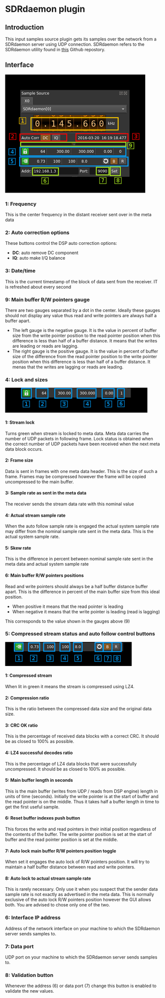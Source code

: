 <h1>SDRdaemon plugin</h1>

<h2>Introduction</h2>

This input samples source plugin gets its samples over tbe network from a SDRdaemon server using UDP connection. SDRdaemon refers to the SDRdaemon utility found in [this](https://github.com/f4exb/sdrdaemon) Github repostory.

<h2>Interface</h2>

![SDR Daemon plugin GUI](/doc/img/SDRdaemon_plugin.png)

<h3>1: Frequency</h3>

This is the center frequency in the distant receiver sent over in the meta data

<h3>2: Auto correction options</h3>

These buttons control the DSP auto correction options:

  - **DC**: auto remove DC component
  - **IQ**: auto make I/Q balance
  
<h3>3: Date/time</h3>

This is the current timestamp of the block of data sent from the receiver. IT is refreshed about every second

<h3>9: Main buffer R/W pointers gauge</h3>

There are two gauges separated by a dot in the center. Ideally these gauges should not display any value thus read and write pointers are always half a buffer apart.

  - The left gauge is the negative gauge. It is the value in percent of buffer size from the write pointer position to the read pointer position when this difference is less than half of a buffer distance. It means that the writes are leading or reads are lagging.
  - The right gauge is the positive gauge. It is the value in percent of buffer size of the difference from the read pointer position to the write pointer position when this difference is less than half of a buffer distance. It menas that the writes are lagging or reads are leading.

<h3>4: Lock and sizes</h3>

![SDR Daemon status1 GUI](/doc/img/SDRdaemon_plugin_04.png)

<h4>1: Stream lock</h4>

Turns green when stream is locked to meta data. Meta data carries the number of UDP packets in following frame. Lock status is obtained when the correct number of UDP packets have been received when the next meta data block occurs.

<h4>2: Frame size</h4>

Data is sent in frames with one meta data header. This is the size of such a frame. Frames may be compressed however the frame will be copied uncompressed to the main buffer.

<h4>3: Sample rate as sent in the meta data</h4>

The receiver sends the stream data rate with this nominal value

<h4>4: Actual stream sample rate</h4>

When the auto follow sample rate is engaged the actual system sample rate may differ from the nominal sample rate sent in the meta data. This is the actual system sample rate.

<h4>5: Skew rate</h4>

This is the difference in percent between nominal sample rate sent in the meta data and actual system sample rate

<h4>6: Main buffer R/W pointers positions</h4>

Read and write pointers should always be a half buffer distance buffer apart. This is the difference in percent of the main buffer size from this ideal position.

  - When positive it means that the read pointer is leading
  - When negative it means that the write pointer is leading (read is lagging)
  
This corresponds to the value shown in the gauges above (9)

<h3>5: Compressed stream status and auto follow control buttons</h3>

![SDR Daemon status2 GUI](/doc/img/SDRdaemon_plugin_05.png)

<h4>1: Compressed stream</h4>

When lit in green it means the stream is compressed using LZ4.

<h4>2: Compression ratio</h4>

This is the ratio between the compressed data size and the original data size.

<h4>3: CRC OK ratio</h4>

This is the percentage of received data blocks with a correct CRC. It should be as closed to 100% as possible.

<h4>4: LZ4 successful decodes ratio</h4>

This is the percentage of LZ4 data blocks that were successfully uncompressed. It should be as closed to 100% as possible.

<h4>5: Main buffer length in seconds</h4>

This is the main buffer (writes from UDP / reads from DSP engine) length in units of time (seconds). Initially the write pointer is at the start of buffer and the read pointer is on the middle. Thus it takes half a buffer length in time to get the first useful sample.

<h4>6: Reset buffer indexes push button</h4>

This forces the write and read pointers in their initial position regardless of the contents of the buffer. The write pointer position is set at the start of buffer and the read pointer position is set at the middle.

<h4>7: Auto lock main buffer R/W pointers position toggle</h4>

When set it engages the auto lock of R/W pointers position. It will try to maintain a half buffer distance between read and write pointers.

<h4>8:  Auto lock to actual stream sample rate</h4>

This is rarely necessary. Only use it when you suspect that the sender data sample rate is not exactly as advertised in the meta data. This is normally exclusive of the auto lock R/W pointers position however the GUI allows both. You are advised to chose only one of the two.

<h3>6: Interface IP address</h3>

Address of the network interface on your machine to which the SDRdaemon server sends samples to.

<h3>7: Data port</h3>

UDP port on your machine to which the SDRdaemon server sends samples to.

<h3>8: Validation button</h3>

Whenever the address (6) or data port (7) change this button is enabled to validate the new values.
